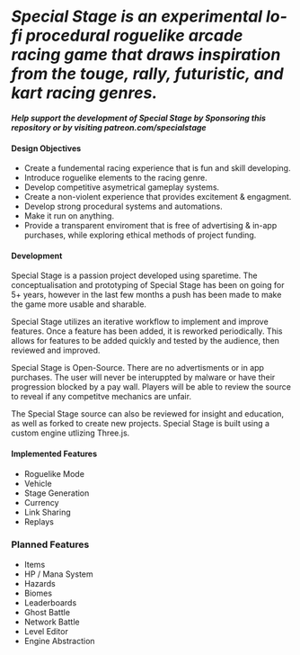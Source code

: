 # ***Special Stage is an experimental lo-fi procedural roguelike arcade racing game that draws inspiration from the touge, rally, futuristic, and kart racing genres.***

***Help support the development of Special Stage by Sponsoring this repository or by visiting patreon.com/specialstage***

#### Design Objectives

- Create a fundemental racing experience that is fun and skill developing.
- Introduce roguelike elements to the racing genre.
- Develop competitive asymetrical gameplay systems.
- Create a non-violent experience that provides excitement & engagment.
- Develop strong procedural systems and automations.
- Make it run on anything.
- Provide a transparent enviroment that is free of advertising & in-app purchases, while exploring ethical methods of project funding.

#### Development

Special Stage is a passion project developed using sparetime. The conceptualisation and prototyping of Special Stage has been on going for 5+ years, however in the last few months a push has been made to make the game more usable and sharable.

Special Stage utilizes an iterative workflow to implement and improve features. Once a feature has been added, it is reworked periodically. This allows for features to be added quickly and tested by the audience, then reviewed and improved.

Special Stage is Open-Source. There are no advertisments or in app purchases. The user will never be interuppted by malware or have their progression blocked by a pay wall. Players will be able to review the source to reveal if any competitve mechanics are unfair.

The Special Stage source can also be reviewed for insight and education, as well as forked to create new projects. Special Stage is built using a custom engine utlizing Three.js.

#### Implemented Features

- Roguelike Mode
- Vehicle
- Stage Generation
- Currency
- Link Sharing
- Replays

### Planned Features

- Items
- HP / Mana System
- Hazards
- Biomes
- Leaderboards
- Ghost Battle
- Network Battle
- Level Editor
- Engine Abstraction
